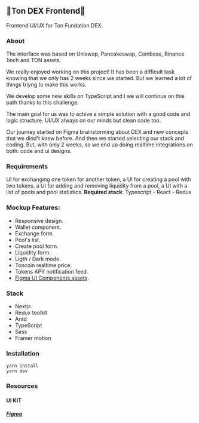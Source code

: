 ## 💎Ton DEX Frontend💎

Frontend UI/UX for Ton Fundation DEX.
### About

The interface was based on Uniswap, Pancakeswap, Coinbase, Binance 1inch and TON assets.

We really enjoyed working on this project!
It has been a difficult task knowing that we only has 2 weeks since we started. But we learned a lot of things triyng to make this works.
 
We develop some new skills on TypeScript and I we will continue on this path thanks to this challenge.

The main goal for us was to achive a simple solution with a good code and logic structure. 
UI/UX always on our minds but clean code too. 

Our journey started on Figma brainstorming about DEX and new concepts that we dind't knew before. And then we started selecting our stack and coding. But, with only 2 weeks, so we end up doing realtime integrations on both: code and ui designs.
### Requirements

UI for exchanging one token for another token, a UI for creating a pool with two tokens, a UI for adding and removing liquidity from a pool, a UI with a list of pools and pool statistics.
**Required stack**: Typescript - React - Redux

### Mockup Features:

- Responsive design.
- Wallet component.
- Exchange form.
- Pool's list.
- Create pool form.
- Liquidity form.
- Ligth / Dark mode.
- Toncoin realtime price.
- Tokens APY notification feed.
- [Figma UI Components assets](https://www.figma.com/file/0xz7fqFfnny1ol7NKsAcL7/UX-ton?node-id=0%3A1).

### Stack

- Nextjs
- Redux toolkit
- Antd
- TypeScript
- Sass
- Framer motion

### Installation

```
yarn install
yarn dev
```
### Resources

#### UI KIT

##### [Figma](https://www.figma.com/file/0xz7fqFfnny1ol7NKsAcL7/UX-ton?node-id=0%3A1)
